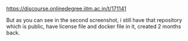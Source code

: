 https://discourse.onlinedegree.iitm.ac.in/t/171141

But as you can see in the second screenshot, i still have that repository which is public, have license file and docker file in it, created 2 months back.